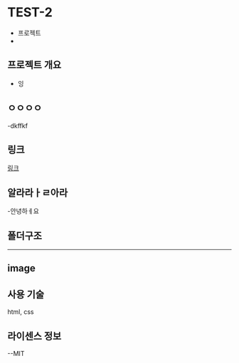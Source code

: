 # TEST-2


- 프로젝트
-
## 프로젝트 개요

- 잉

## ㅇㅇㅇㅇ
-dkffkf

## 링크
<a href="https://serypark12.github.io/TEST-2"> 링크</a>


## 알라라ㅏㄹ아라
-안녕하ㅔ요

## 폴더구조

------
image
------

## 사용 기술

html, css

## 라이센스 정보

--MIT
